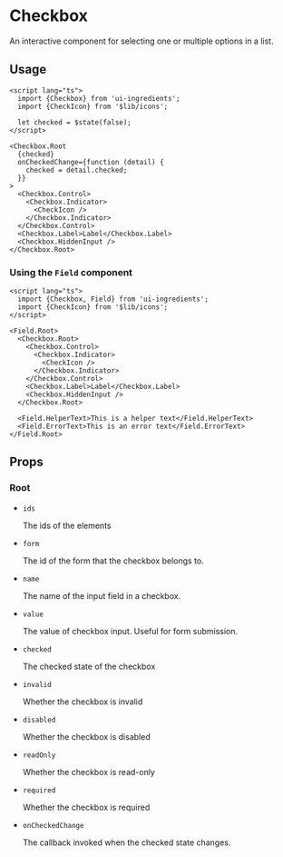 # Checkbox

An interactive component for selecting one or multiple options in a list.

## Usage

```svelte
<script lang="ts">
  import {Checkbox} from 'ui-ingredients';
  import {CheckIcon} from '$lib/icons';

  let checked = $state(false);
</script>

<Checkbox.Root
  {checked}
  onCheckedChange={function (detail) {
    checked = detail.checked;
  }}
>
  <Checkbox.Control>
    <Checkbox.Indicator>
      <CheckIcon />
    </Checkbox.Indicator>
  </Checkbox.Control>
  <Checkbox.Label>Label</Checkbox.Label>
  <Checkbox.HiddenInput />
</Checkbox.Root>
```

### Using the `Field` component

```svelte
<script lang="ts">
  import {Checkbox, Field} from 'ui-ingredients';
  import {CheckIcon} from '$lib/icons';
</script>

<Field.Root>
  <Checkbox.Root>
    <Checkbox.Control>
      <Checkbox.Indicator>
        <CheckIcon />
      </Checkbox.Indicator>
    </Checkbox.Control>
    <Checkbox.Label>Label</Checkbox.Label>
    <Checkbox.HiddenInput />
  </Checkbox.Root>

  <Field.HelperText>This is a helper text</Field.HelperText>
  <Field.ErrorText>This is an error text</Field.ErrorText>
</Field.Root>
```

## Props

### Root

- `ids`

  The ids of the elements

- `form`

  The id of the form that the checkbox belongs to.

- `name`

  The name of the input field in a checkbox.

- `value`

  The value of checkbox input. Useful for form submission.

- `checked`

  The checked state of the checkbox

- `invalid`

  Whether the checkbox is invalid

- `disabled`

  Whether the checkbox is disabled

- `readOnly`

  Whether the checkbox is read-only

- `required`

  Whether the checkbox is required

- `onCheckedChange`

  The callback invoked when the checked state changes.
